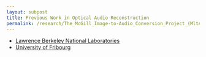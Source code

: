 ```yaml
---
layout: subpost
title: Previous Work in Optical Audio Reconstruction
permalink: /research/The_McGill_Image-to-Audio_Conversion_Project_(MltAC)/:title/
---
```


* [Lawrence Berkeley National Laboratories](http://irene.lbl.gov/)
* [University of Fribourg](http://visualaudio.project.eia-fr.ch/)
